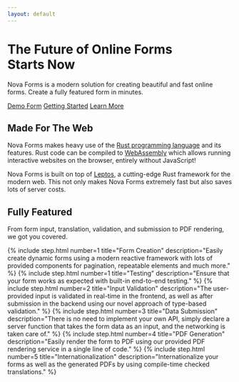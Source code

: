 ```yaml
---
layout: default
---
```


# The Future of Online Forms<br> Starts Now

Nova Forms is a modern solution for creating beautiful and fast online forms.
Create a fully featured form in minutes.

<div class="button-row">
    <a class="button" href="/nova-forms-demo">Demo Form</a>
    <a class="button secondary" href="/start">Getting Started</a>
    <a class="button secondary" href="/learn">Learn More</a>
</div>

## Made For The Web

Nova Forms makes heavy use of the [Rust programming language](https://www.rust-lang.org/) and its features. Rust code can be compiled to [WebAssembly](https://www.rust-lang.org/what/wasm) which allows running interactive websites on the browser, entirely without JavaScript!

Nova Forms is built on top of [Leptos](https://leptos.dev), a cutting-edge Rust framework for the modern web.
This not only makes Nova Forms extremely fast but also saves lots of server costs.


## Fully Featured

From form input, translation, validation, and submission to PDF rendering, we got you covered.

<div class="steps">
    {% include step.html number=1 title="Form Creation" description="Easily create dynamic forms using a modern reactive framework with lots of provided components for pagination, repeatable elements and much more." %}
    {% include step.html number=1 title="Testing" description="Ensure that your form works as expected with built-in end-to-end testing." %}
    {% include step.html number=2 title="Input Validation" description="The user-provided input is validated in real-time in the frontend, as well as after submission in the backend using our novel approach of type-based validation." %}
    {% include step.html number=3 title="Data Submission" description="There is no need to implement your own API, simply declare a server function that takes the form data as an input, and the networking is taken care of." %}
    {% include step.html number=4 title="PDF Generation" description="Easily render the form to PDF using our provided PDF rendering service in a single line of code." %}
    {% include step.html number=5 title="Internationalization" description="Internationalize your forms as well as the generated PDFs by using compile-time checked translations." %}
</div>



